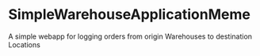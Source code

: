 # SimpleWarehouseApplicationMeme
A simple webapp for logging orders from origin Warehouses to destination Locations 
